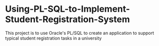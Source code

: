 # Using-PL-SQL-to-Implement-Student-Registration-System
This project is to use Oracle's PL/SQL to create an application to support typical student registration tasks in a university

